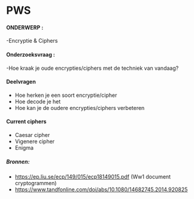 # PWS

#### ONDERWERP :
-Encryptie & Ciphers



#### Onderzoeksvraag :
-Hoe kraak je oude encrypties/ciphers met de techniek van vandaag?


#### Deelvragen
- Hoe herken je een soort encryptie/cipher
- Hoe decode je het
- Hoe kan je de oudere encrypties/ciphers verbeteren



#### Current ciphers 
- Caesar cipher
- Vigenere cipher
- Enigma



##### Bronnen:
- https://ep.liu.se/ecp/149/015/ecp18149015.pdf (Ww1 document cryptogrammen)
- https://www.tandfonline.com/doi/abs/10.1080/14682745.2014.920825 
